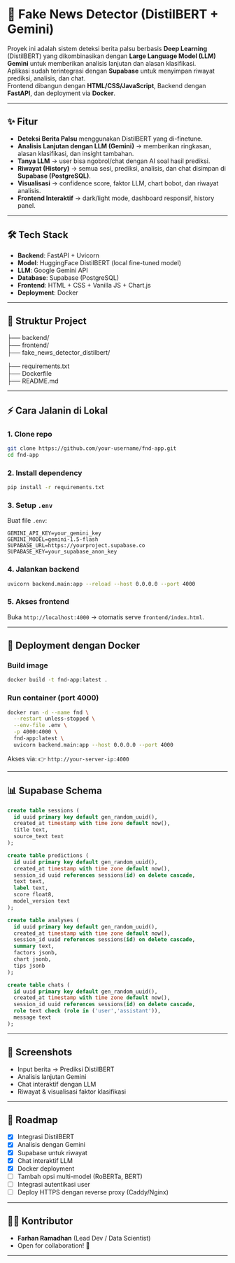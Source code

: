 # 📰 Fake News Detector (DistilBERT + Gemini)

Proyek ini adalah sistem deteksi berita palsu berbasis **Deep Learning** (DistilBERT) yang dikombinasikan dengan **Large Language Model (LLM) Gemini** untuk memberikan analisis lanjutan dan alasan klasifikasi.  
Aplikasi sudah terintegrasi dengan **Supabase** untuk menyimpan riwayat prediksi, analisis, dan chat.  
Frontend dibangun dengan **HTML/CSS/JavaScript**, Backend dengan **FastAPI**, dan deployment via **Docker**.

---

## ✨ Fitur
- **Deteksi Berita Palsu** menggunakan DistilBERT yang di-finetune.
- **Analisis Lanjutan dengan LLM (Gemini)** → memberikan ringkasan, alasan klasifikasi, dan insight tambahan.
- **Tanya LLM** → user bisa ngobrol/chat dengan AI soal hasil prediksi.
- **Riwayat (History)** → semua sesi, prediksi, analisis, dan chat disimpan di **Supabase (PostgreSQL)**.
- **Visualisasi** → confidence score, faktor LLM, chart bobot, dan riwayat analisis.
- **Frontend Interaktif** → dark/light mode, dashboard responsif, history panel.

---

## 🛠️ Tech Stack
- **Backend**: FastAPI + Uvicorn
- **Model**: HuggingFace DistilBERT (local fine-tuned model)
- **LLM**: Google Gemini API
- **Database**: Supabase (PostgreSQL)
- **Frontend**: HTML + CSS + Vanilla JS + Chart.js
- **Deployment**: Docker

---

## 📂 Struktur Project


├── backend/                 
├── frontend/              
├── fake_news_detector_distilbert/

├── requirements.txt         
├── Dockerfile               
├── README.md



---

## ⚡ Cara Jalanin di Lokal

### 1. Clone repo
```bash
git clone https://github.com/your-username/fnd-app.git
cd fnd-app
````

### 2. Install dependency

```bash
pip install -r requirements.txt
```

### 3. Setup `.env`

Buat file `.env`:

```env
GEMINI_API_KEY=your_gemini_key
GEMINI_MODEL=gemini-1.5-flash
SUPABASE_URL=https://yourproject.supabase.co
SUPABASE_KEY=your_supabase_anon_key
```

### 4. Jalankan backend

```bash
uvicorn backend.main:app --reload --host 0.0.0.0 --port 4000
```

### 5. Akses frontend

Buka `http://localhost:4000` → otomatis serve `frontend/index.html`.

---

## 🐳 Deployment dengan Docker

### Build image

```bash
docker build -t fnd-app:latest .
```

### Run container (port 4000)

```bash
docker run -d --name fnd \
  --restart unless-stopped \
  --env-file .env \
  -p 4000:4000 \
  fnd-app:latest \
  uvicorn backend.main:app --host 0.0.0.0 --port 4000
```

Akses via:
👉 `http://your-server-ip:4000`

---

## 📊 Supabase Schema

```sql
create table sessions (
  id uuid primary key default gen_random_uuid(),
  created_at timestamp with time zone default now(),
  title text,
  source_text text
);

create table predictions (
  id uuid primary key default gen_random_uuid(),
  created_at timestamp with time zone default now(),
  session_id uuid references sessions(id) on delete cascade,
  text text,
  label text,
  score float8,
  model_version text
);

create table analyses (
  id uuid primary key default gen_random_uuid(),
  created_at timestamp with time zone default now(),
  session_id uuid references sessions(id) on delete cascade,
  summary text,
  factors jsonb,
  chart jsonb,
  tips jsonb
);

create table chats (
  id uuid primary key default gen_random_uuid(),
  created_at timestamp with time zone default now(),
  session_id uuid references sessions(id) on delete cascade,
  role text check (role in ('user','assistant')),
  message text
);
```

---

## 📸 Screenshots

* Input berita → Prediksi DistilBERT
* Analisis lanjutan Gemini
* Chat interaktif dengan LLM
* Riwayat & visualisasi faktor klasifikasi

---

## 🚀 Roadmap

* [x] Integrasi DistilBERT
* [x] Analisis dengan Gemini
* [x] Supabase untuk riwayat
* [x] Chat interaktif LLM
* [x] Docker deployment
* [ ] Tambah opsi multi-model (RoBERTa, BERT)
* [ ] Integrasi autentikasi user
* [ ] Deploy HTTPS dengan reverse proxy (Caddy/Nginx)

---

## 👨‍💻 Kontributor

* **Farhan Ramadhan** (Lead Dev / Data Scientist)
* Open for collaboration! 🚀

---

